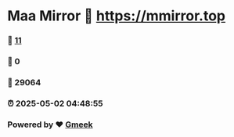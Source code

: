 # Maa Mirror :link: https://mmirror.top 
### :page_facing_up: [11](https://mmirror.top/tag.html) 
### :speech_balloon: 0 
### :hibiscus: 29064 
### :alarm_clock: 2025-05-02 04:48:55 
### Powered by :heart: [Gmeek](https://github.com/Meekdai/Gmeek)
